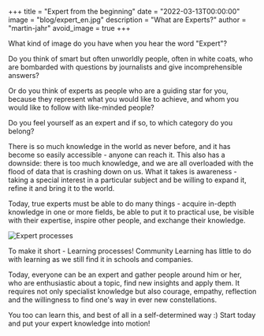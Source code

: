 +++
title = "Expert from the beginning"
date = "2022-03-13T00:00:00"
image = "blog/expert_en.jpg"
description = "What are Experts?"
author = "martin-jahr"
avoid_image = true
+++

What kind of image do you have when you hear the word "Expert"?

Do you think of smart but often unworldly people, often in white coats, who are bombarded with questions by journalists and give incomprehensible answers?

Or do you think of experts as people who are a guiding star for you, 
because they represent what you would like to achieve, and whom  you would like to follow with like-minded people?

Do you feel yourself as an expert and if so, to which category do you belong?

There is so much knowledge in the world as never before, and it has become so easily
accessible - anyone can reach it. This also has a downside: there is too much knowledge, and we are all overloaded with the flood of data 
that is crashing down on us. What it takes is awareness - taking a special interest in a particular
subject and be willing to expand it, refine it and bring it to the world.

Today, true experts must be able to do many things - acquire in-depth knowledge in one or more fields, be able to put it to practical use, be visible with their
expertise, inspire other people, and exchange their knowledge.

![Expert processes](https://res.cloudinary.com/dzw4emsdt/image/upload/v1647199143/selfscrum/process.en_kgyqx0.webp)

To make it short - Learning processes! Community Learning
has little to do with learning as we still find it in schools and companies.

Today, everyone can be an expert and gather people around him or her, who are
enthusiastic about a topic, find new insights and apply them. It 
requires not only specialist knowledge but also courage, empathy, reflection and the willingness
to find one's way in ever new constellations.

You too can learn this, and best of all in a self-determined way :) Start today
and put your expert knowledge into motion!

